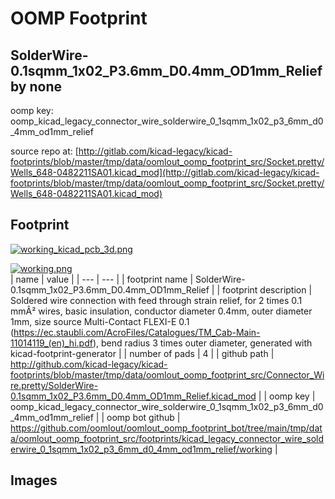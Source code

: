 # OOMP Footprint  
## SolderWire-0.1sqmm_1x02_P3.6mm_D0.4mm_OD1mm_Relief  by none  
  
oomp key: oomp_kicad_legacy_connector_wire_solderwire_0_1sqmm_1x02_p3_6mm_d0_4mm_od1mm_relief  
  
source repo at: [http://gitlab.com/kicad-legacy/kicad-footprints/blob/master/tmp/data/oomlout_oomp_footprint_src/Socket.pretty/Wells_648-0482211SA01.kicad_mod](http://gitlab.com/kicad-legacy/kicad-footprints/blob/master/tmp/data/oomlout_oomp_footprint_src/Socket.pretty/Wells_648-0482211SA01.kicad_mod)  
## Footprint  
  
[![working_kicad_pcb_3d.png](working_kicad_pcb_3d_600.png)](working_kicad_pcb_3d.png)  
  
[![working.png](working_600.png)](working.png)  
| name | value | 
| --- | --- | 
| footprint name | SolderWire-0.1sqmm_1x02_P3.6mm_D0.4mm_OD1mm_Relief | 
| footprint description | Soldered wire connection with feed through strain relief, for 2 times 0.1 mmÂ² wires, basic insulation, conductor diameter 0.4mm, outer diameter 1mm, size source Multi-Contact FLEXI-E 0.1 (https://ec.staubli.com/AcroFiles/Catalogues/TM_Cab-Main-11014119_(en)_hi.pdf), bend radius 3 times outer diameter, generated with kicad-footprint-generator | 
| number of pads | 4 | 
| github path | http://github.com/kicad-legacy/kicad-footprints/blob/master/tmp/data/oomlout_oomp_footprint_src/Connector_Wire.pretty/SolderWire-0.1sqmm_1x02_P3.6mm_D0.4mm_OD1mm_Relief.kicad_mod | 
| oomp key | oomp_kicad_legacy_connector_wire_solderwire_0_1sqmm_1x02_p3_6mm_d0_4mm_od1mm_relief | 
| oomp bot github | https://github.com/oomlout/oomlout_oomp_footprint_bot/tree/main/tmp/data/oomlout_oomp_footprint_src/footprints/kicad_legacy_connector_wire_solderwire_0_1sqmm_1x02_p3_6mm_d0_4mm_od1mm_relief/working | 
## Images  
